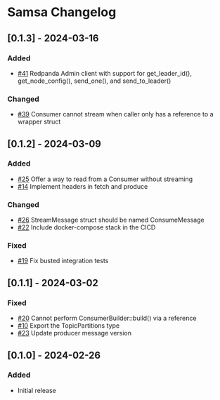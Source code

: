 # Samsa Changelog

## [0.1.3] - 2024-03-16
### Added
- [#41](https://github.com/CallistoLabsNYC/samsa/issues/41) Redpanda Admin client with support for get_leader_id(), get_node_config(), send_one(), and send_to_leader()

### Changed
- [#39](https://github.com/CallistoLabsNYC/samsa/issues/39) Consumer cannot stream when caller only has a reference to a wrapper struct

## [0.1.2] - 2024-03-09
### Added
- [#25](https://github.com/CallistoLabsNYC/samsa/issues/25) Offer a way to read from a Consumer without streaming
- [#14](https://github.com/CallistoLabsNYC/samsa/issues/14) Implement headers in fetch and produce

### Changed
- [#26](https://github.com/CallistoLabsNYC/samsa/issues/26) StreamMessage struct should be named ConsumeMessage
- [#22](https://github.com/CallistoLabsNYC/samsa/issues/22) Include docker-compose stack in the CICD

### Fixed
- [#19](https://github.com/CallistoLabsNYC/samsa/issues/19) Fix busted integration tests

## [0.1.1] - 2024-03-02
### Fixed
- [#20](https://github.com/CallistoLabsNYC/samsa/issues/20) Cannot perform ConsumerBuilder::build() via a reference
- [#10](https://github.com/CallistoLabsNYC/samsa/issues/10) Export the TopicPartitions type
- [#23](https://github.com/CallistoLabsNYC/samsa/issues/23) Update producer message version

## [0.1.0] - 2024-02-26
### Added
- Initial release